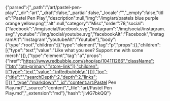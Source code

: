 {"parsed":{"_path":"/art/pastel-pen-play","_dir":"art","_draft":false,"_partial":false,"_locale":"","_empty":false,"title":"Pastel Pen Play","description":null,"img":"/img/art/pastels blue purple orange yellow.png","alt":null,"category":"Misc","order":78,"social":{"facebook":"/img/social/facebook.svg","instagram":"/img/social/instagram.svg","youtube":"/img/social/youtube.svg","facebookAlt":"Facebook","instagramAlt":"Instagram","youtubeAlt":"Youtube"},"body":{"type":"root","children":[{"type":"element","tag":"p","props":{},"children":[{"type":"text","value":"Like what you see? Support me with some merch"}]},{"type":"element","tag":"a","props":{"href":"https://www.redbubble.com/shop/ap/104111266","className":["btn","btn-primary","store-link"]},"children":[{"type":"text","value":"\nRedbubble\n"}]}],"toc":{"title":"","searchDepth":2,"depth":2,"links":[]}},"_type":"markdown","_id":"content:art:Pastel Pen Play.md","_source":"content","_file":"art/Pastel Pen Play.md","_extension":"md"},"hash":"jivIG7bkQQ"}